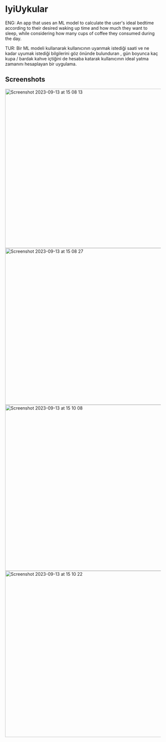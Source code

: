 # IyiUykular

ENG: An app that uses an ML model to calculate the user's ideal bedtime according to their desired waking up time and how much they want to sleep, while considering how many cups of coffee they consumed during the day.

TUR: Bir ML modeli kullanarak kullanıcının uyanmak istediği saati ve ne kadar uyumak istediği bilgilerini göz önünde bulunduran , gün boyunca kaç kupa / bardak kahve içtiğini de hesaba katarak kullanıcının ideal yatma zamanını hesaplayan bir uygulama.

## Screenshots

<img width="515" alt="Screenshot 2023-09-13 at 15 08 13" src="https://github.com/alpselvi/IyiUykular/assets/137955880/0ea431e3-5f6c-40ab-b9fc-fdd44015a5c2">

<img width="507" alt="Screenshot 2023-09-13 at 15 08 27" src="https://github.com/alpselvi/IyiUykular/assets/137955880/1f598050-db2b-4a7a-90e5-4861bd74ebfa">

<img width="537" alt="Screenshot 2023-09-13 at 15 10 08" src="https://github.com/alpselvi/IyiUykular/assets/137955880/146182d2-5592-49d4-98b6-7d912459f1ec">

<img width="538" alt="Screenshot 2023-09-13 at 15 10 22" src="https://github.com/alpselvi/IyiUykular/assets/137955880/5c0664e7-a0f4-4f14-8a8b-fce0c83bcd4d">

